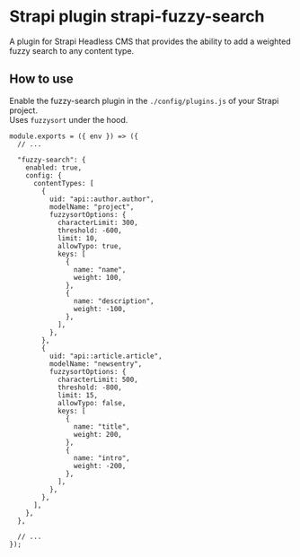 # Strapi plugin strapi-fuzzy-search

A plugin for Strapi Headless CMS that provides the ability to add a weighted fuzzy search to any content type.

## How to use

Enable the fuzzy-search plugin in the `./config/plugins.js` of your Strapi project.  
Uses `fuzzysort` under the hood.

```
module.exports = ({ env }) => ({
  // ...

  "fuzzy-search": {
    enabled: true,
    config: {
      contentTypes: [
        {
          uid: "api::author.author",
          modelName: "project",
          fuzzysortOptions: {
            characterLimit: 300,
            threshold: -600,
            limit: 10,
            allowTypo: true,
            keys: [
              {
                name: "name",
                weight: 100,
              },
              {
                name: "description",
                weight: -100,
              },
            ],
          },
        },
        {
          uid: "api::article.article",
          modelName: "newsentry",
          fuzzysortOptions: {
            characterLimit: 500,
            threshold: -800,
            limit: 15,
            allowTypo: false,
            keys: [
              {
                name: "title",
                weight: 200,
              },
              {
                name: "intro",
                weight: -200,
              },
            ],
          },
        },
      ],
    },
  },

  // ...
});
```
